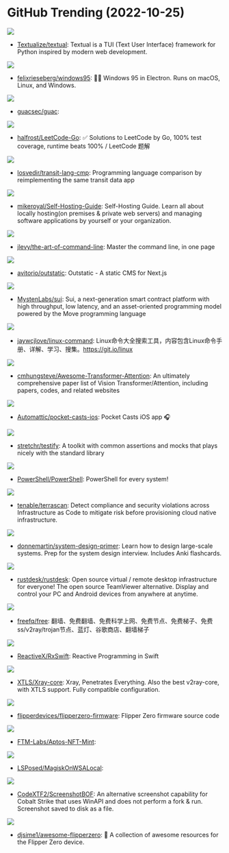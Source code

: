 # GitHub Trending (2022-10-25)

![](https://img.shields.io/badge/Python-New%20267-green?style=flat-square&logo=appveyor)
- [Textualize/textual](https://github.com/Textualize/textual): Textual is a TUI (Text User Interface) framework for Python inspired by modern web development.

![](https://img.shields.io/badge/TypeScript-New%20328-green?style=flat-square&logo=appveyor)
- [felixrieseberg/windows95](https://github.com/felixrieseberg/windows95): 💩🚀 Windows 95 in Electron. Runs on macOS, Linux, and Windows.

![](https://img.shields.io/badge/Go-New%2060-green?style=flat-square&logo=appveyor)
- [guacsec/guac](https://github.com/guacsec/guac): 

![](https://img.shields.io/badge/Go-New%20174-green?style=flat-square&logo=appveyor)
- [halfrost/LeetCode-Go](https://github.com/halfrost/LeetCode-Go): ✅ Solutions to LeetCode by Go, 100% test coverage, runtime beats 100% / LeetCode 题解

![](https://img.shields.io/badge/Elixir-New%2095-green?style=flat-square&logo=appveyor)
- [losvedir/transit-lang-cmp](https://github.com/losvedir/transit-lang-cmp): Programming language comparison by reimplementing the same transit data app

![](https://img.shields.io/badge/Dockerfile-New%20495-green?style=flat-square&logo=appveyor)
- [mikeroyal/Self-Hosting-Guide](https://github.com/mikeroyal/Self-Hosting-Guide): Self-Hosting Guide. Learn all about locally hosting(on premises & private web servers) and managing software applications by yourself or your organization.

![](https://img.shields.io/badge/none-New%20527-green?style=flat-square&logo=appveyor)
- [jlevy/the-art-of-command-line](https://github.com/jlevy/the-art-of-command-line): Master the command line, in one page

![](https://img.shields.io/badge/TypeScript-New%20159-green?style=flat-square&logo=appveyor)
- [avitorio/outstatic](https://github.com/avitorio/outstatic): Outstatic - A static CMS for Next.js

![](https://img.shields.io/badge/Rust-New%2090-green?style=flat-square&logo=appveyor)
- [MystenLabs/sui](https://github.com/MystenLabs/sui): Sui, a next-generation smart contract platform with high throughput, low latency, and an asset-oriented programming model powered by the Move programming language

![](https://img.shields.io/badge/Markdown-New%2098-green?style=flat-square&logo=appveyor)
- [jaywcjlove/linux-command](https://github.com/jaywcjlove/linux-command): Linux命令大全搜索工具，内容包含Linux命令手册、详解、学习、搜集。https://git.io/linux

![](https://img.shields.io/badge/none-New%2061-green?style=flat-square&logo=appveyor)
- [cmhungsteve/Awesome-Transformer-Attention](https://github.com/cmhungsteve/Awesome-Transformer-Attention): An ultimately comprehensive paper list of Vision Transformer/Attention, including papers, codes, and related websites

![](https://img.shields.io/badge/Swift-New%20222-green?style=flat-square&logo=appveyor)
- [Automattic/pocket-casts-ios](https://github.com/Automattic/pocket-casts-ios): Pocket Casts iOS app 🎧

![](https://img.shields.io/badge/Go-New%2019-green?style=flat-square&logo=appveyor)
- [stretchr/testify](https://github.com/stretchr/testify): A toolkit with common assertions and mocks that plays nicely with the standard library

![](https://img.shields.io/badge/C%23-New%2026-green?style=flat-square&logo=appveyor)
- [PowerShell/PowerShell](https://github.com/PowerShell/PowerShell): PowerShell for every system!

![](https://img.shields.io/badge/Go-New%2044-green?style=flat-square&logo=appveyor)
- [tenable/terrascan](https://github.com/tenable/terrascan): Detect compliance and security violations across Infrastructure as Code to mitigate risk before provisioning cloud native infrastructure.

![](https://img.shields.io/badge/Python-New%20121-green?style=flat-square&logo=appveyor)
- [donnemartin/system-design-primer](https://github.com/donnemartin/system-design-primer): Learn how to design large-scale systems. Prep for the system design interview. Includes Anki flashcards.

![](https://img.shields.io/badge/Rust-New%2073-green?style=flat-square&logo=appveyor)
- [rustdesk/rustdesk](https://github.com/rustdesk/rustdesk): Open source virtual / remote desktop infrastructure for everyone! The open source TeamViewer alternative. Display and control your PC and Android devices from anywhere at anytime.

![](https://img.shields.io/badge/none-New%2032-green?style=flat-square&logo=appveyor)
- [freefq/free](https://github.com/freefq/free): 翻墙、免费翻墙、免费科学上网、免费节点、免费梯子、免费ss/v2ray/trojan节点、蓝灯、谷歌商店、翻墙梯子

![](https://img.shields.io/badge/Swift-New%202-green?style=flat-square&logo=appveyor)
- [ReactiveX/RxSwift](https://github.com/ReactiveX/RxSwift): Reactive Programming in Swift

![](https://img.shields.io/badge/Go-New%2028-green?style=flat-square&logo=appveyor)
- [XTLS/Xray-core](https://github.com/XTLS/Xray-core): Xray, Penetrates Everything. Also the best v2ray-core, with XTLS support. Fully compatible configuration.

![](https://img.shields.io/badge/C-New%2028-green?style=flat-square&logo=appveyor)
- [flipperdevices/flipperzero-firmware](https://github.com/flipperdevices/flipperzero-firmware): Flipper Zero firmware source code

![](https://img.shields.io/badge/Python-New%2018-green?style=flat-square&logo=appveyor)
- [FTM-Labs/Aptos-NFT-Mint](https://github.com/FTM-Labs/Aptos-NFT-Mint): 

![](https://img.shields.io/badge/Shell-New%2037-green?style=flat-square&logo=appveyor)
- [LSPosed/MagiskOnWSALocal](https://github.com/LSPosed/MagiskOnWSALocal): 

![](https://img.shields.io/badge/C-New%2030-green?style=flat-square&logo=appveyor)
- [CodeXTF2/ScreenshotBOF](https://github.com/CodeXTF2/ScreenshotBOF): An alternative screenshot capability for Cobalt Strike that uses WinAPI and does not perform a fork & run. Screenshot saved to disk as a file.

![](https://img.shields.io/badge/none-New%2038-green?style=flat-square&logo=appveyor)
- [djsime1/awesome-flipperzero](https://github.com/djsime1/awesome-flipperzero): 🐬 A collection of awesome resources for the Flipper Zero device.

